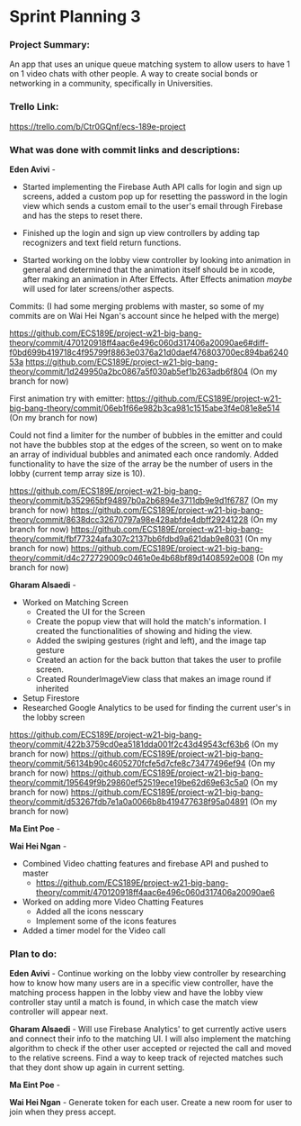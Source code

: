 # Sprint Planning 3

### Project Summary:
An app that uses an unique queue matching system to allow users to have 1 on 1 video chats with other people. A way to create social bonds or networking in a community, specifically in Universities. 

### Trello Link:
https://trello.com/b/Ctr0GQnf/ecs-189e-project

### What was done with commit links and descriptions:

**Eden Avivi** - 

* Started implementing the Firebase Auth API calls for login and sign up screens, added a custom pop up for resetting the password in the login view which sends a custom email to the user's email through Firebase and has the steps to reset there.

* Finished up the login and sign up view controllers by adding tap recognizers and text field return functions.

* Started working on the lobby view controller by looking into animation in general and determined that the animation itself should be in xcode, after making an animation in After Effects. After Effects animation *maybe* will used for later screens/other aspects.

Commits: (I had some merging problems with master, so some of my commits are on Wai Hei Ngan's account since he helped with the merge)

https://github.com/ECS189E/project-w21-big-bang-theory/commit/470120918ff4aac6e496c060d317406a20090ae6#diff-f0bd699b419718c4f95799f8863e0376a21d0daef476803700ec894ba624053a
https://github.com/ECS189E/project-w21-big-bang-theory/commit/1d249950a2bc0867a5f030ab5ef1b263adb6f804 (On my branch for now)

First animation try with emitter: https://github.com/ECS189E/project-w21-big-bang-theory/commit/06eb1f66e982b3ca981c1515abe3f4e081e8e514 (On my branch for now)

Could not find a limiter for the number of bubbles in the emitter and could not have the bubbles stop at the edges of the screen, so went on to make an array of individual bubbles and animated each once randomly. Added functionality to have the size of the array be the number of users in the lobby (current temp array size is 10).

https://github.com/ECS189E/project-w21-big-bang-theory/commit/b352965bf94897b0a2b6894e3711db9e9d1f6787 (On my branch for now)
https://github.com/ECS189E/project-w21-big-bang-theory/commit/8638dcc32670797a98e428abfde4dbff29241228 (On my branch for now)
https://github.com/ECS189E/project-w21-big-bang-theory/commit/fbf77324afa307c2137bb6fdbd9a621dab9e8031 (On my branch for now)
https://github.com/ECS189E/project-w21-big-bang-theory/commit/d4c272729009c0461e0e4b68bf89d1408592e008 (On my branch for now)

**Gharam Alsaedi** - 
- Worked on Matching Screen
  - Created the UI for the Screen
  - Create the popup view that will hold the match's information. I created the functionalities of showing and hiding the view.
  - Added the swiping gestures (right and left), and the image tap gesture
  - Created an action for the back button that takes the user to profile screen.
  - Created RounderImageView class that makes an image round if inherited
- Setup Firestore
- Researched Google Analytics to be used for finding the current user's in the lobby screen

https://github.com/ECS189E/project-w21-big-bang-theory/commit/422b3759cd0ea5181dda001f2c43d49543cf63b6 (On my branch for now)
https://github.com/ECS189E/project-w21-big-bang-theory/commit/56134b90c4605270fcfe5d7cfe8c73477496ef94 (On my branch for now)
https://github.com/ECS189E/project-w21-big-bang-theory/commit/195649f9b29860ef52519ece19be62d69e63c5a0 (On my branch for now)
https://github.com/ECS189E/project-w21-big-bang-theory/commit/d53267fdb7e1a0a0066b8b419477638f95a04891 (On my branch for now)

**Ma Eint Poe** -


**Wai Hei Ngan** -
- Combined Video chatting features and firebase API and pushed to master
  - https://github.com/ECS189E/project-w21-big-bang-theory/commit/470120918ff4aac6e496c060d317406a20090ae6
- Worked on adding more Video Chatting Features
  - Added all the icons nesscary
  - Implement some of the icons features
- Added a timer model for the Video call

### Plan to do:

**Eden Avivi** - 
Continue working on the lobby view controller by researching how to know how many users are in a specific view controller, have the matching process happen in the lobby view and have the lobby view controller stay until a match is found, in which case the match view controller will appear next.

**Gharam Alsaedi** - 
Will use Firebase Analytics' to get currently active users and connect their info to the matching UI. I will also implement the matching algorithm to check if the other user accepted or rejected the call and moved to the relative screens. Find a way to keep track of rejected matches such that they dont show up again in current setting. 

**Ma Eint Poe** -


**Wai Hei Ngan** -
Generate token for each user. Create a new room for user to join when they press accept.

